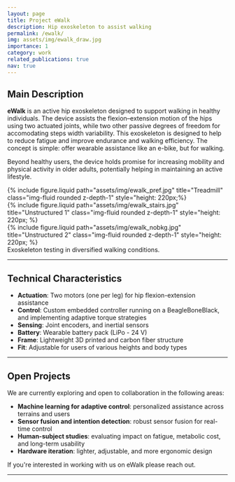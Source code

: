 ```yaml
---
layout: page
title: Project eWalk
description: Hip exoskeleton to assist walking
permalink: /ewalk/
img: assets/img/ewalk_draw.jpg
importance: 1
category: work
related_publications: true
nav: true
---
```


## Main Description

**eWalk** is an active hip exoskeleton designed to support walking in healthy individuals. The device assists the flexion–extension motion of the hips using two actuated joints, while two other passive degrees of freedom for accomodating steps width variability. This exoskeleton is designed to help to reduce fatigue and improve endurance and walking efficiency. The concept is simple: offer wearable assistance like an e-bike, but for walking.

Beyond healthy users, the device holds promise for increasing mobility and physical activity in older adults, potentially helping in maintaining an active lifestyle.

<div class="row mt-4">
  <div class="col-sm">
    {% include figure.liquid path="assets/img/ewalk_pref.jpg" title="Treadmill" class="img-fluid rounded z-depth-1" style="height: 220px;%}
  </div>
  <div class="col-sm">
    {% include figure.liquid path="assets/img/ewalk_stairs.jpg" title="Unstructured 1" class="img-fluid rounded z-depth-1" style="height: 220px; %}
  </div>
  <div class="col-sm">
    {% include figure.liquid path="assets/img/ewalk_nobkg.jpg" title="Unstructured 2" class="img-fluid rounded z-depth-1" style="height: 220px; %}
  </div>
</div>

<div class="caption">
  Exoskeleton testing in diversified walking conditions.
</div>

---

## Technical Characteristics

- **Actuation**: Two motors (one per leg) for hip flexion-extension assistance  
- **Control**: Custom embedded controller running on a BeagleBoneBlack, and implementing adaptive torque strategies  
- **Sensing**: Joint encoders, and inertial sensors
- **Battery**: Wearable battery pack (LiPo - 24 V) 
- **Frame**: Lightweight 3D printed and carbon fiber structure  
- **Fit**: Adjustable for users of various heights and body types

---

## Open Projects

We are currently exploring and open to collaboration in the following areas:

- **Machine learning for adaptive control**: personalized assistance across terrains and users  
- **Sensor fusion and intention detection**: robust sensor fusion for real-time control
- **Human-subject studies**: evaluating impact on fatigue, metabolic cost, and long-term usability  
- **Hardware iteration**: lighter, adjustable, and more ergonomic design  

If you're interested in working with us on eWalk please reach out.

---
